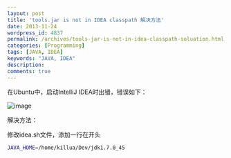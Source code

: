 ```yaml
---
layout: post
title: 'tools.jar is not in IDEA classpath 解决方法'
date: 2013-11-24
wordpress_id: 4837
permalink: /archives/tools-jar-is-not-in-idea-classpath-soluation.html
categories: [Programming]
tags: [JAVA, IDEA]
keywords: "JAVA, IDEA"
description: 
comments: true
---
```

在Ubuntu中，启动IntelliJ IDEA时出错，错误如下：

![image](/images/uploads/2013/11/Screenshot-from-2013-11-24-203357.png)

解决方法：

修改idea.sh文件，添加一行在开头

``` bash 
JAVA_HOME=/home/killua/Dev/jdk1.7.0_45
```
